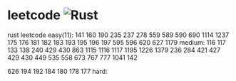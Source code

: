 # leetcode ![Rust](https://github.com/SmiteWindows/leetcode/workflows/CI/badge.svg)
rust leetcode
easy(11): 141 160 190 235 237 278 559 589 590 690  1114 1237 
175 176 181 182 183 193 195 196 197 595 596 620 627
1179
medium: 116 117 133 138 240 429 430 863 1115 1116 1117 1195 1226 1379
236 284 421 427 429 430 449 535 558 673 767 777 1041 142

626 194 192 184 180 178 177 
hard: 
